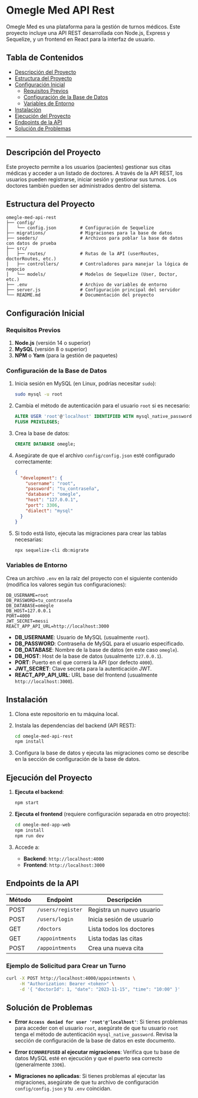 # Omegle Med API Rest

Omegle Med es una plataforma para la gestión de turnos médicos. Este proyecto incluye una API REST desarrollada con Node.js, Express y Sequelize, y un frontend en React para la interfaz de usuario.

## Tabla de Contenidos

- [Descripción del Proyecto](#descripción-del-proyecto)
- [Estructura del Proyecto](#estructura-del-proyecto)
- [Configuración Inicial](#configuración-inicial)
  - [Requisitos Previos](#requisitos-previos)
  - [Configuración de la Base de Datos](#configuración-de-la-base-de-datos)
  - [Variables de Entorno](#variables-de-entorno)
- [Instalación](#instalación)
- [Ejecución del Proyecto](#ejecución-del-proyecto)
- [Endpoints de la API](#endpoints-de-la-api)
- [Solución de Problemas](#solución-de-problemas)

---

## Descripción del Proyecto

Este proyecto permite a los usuarios (pacientes) gestionar sus citas médicas y acceder a un listado de doctores. A través de la API REST, los usuarios pueden registrarse, iniciar sesión y gestionar sus turnos. Los doctores también pueden ser administrados dentro del sistema.

## Estructura del Proyecto

```plaintext
omegle-med-api-rest
├── config/
│   └── config.json         # Configuración de Sequelize
├── migrations/             # Migraciones para la base de datos
├── seeders/                # Archivos para poblar la base de datos con datos de prueba
├── src/
│   ├── routes/             # Rutas de la API (userRoutes, doctorRoutes, etc.)
│   ├── controllers/        # Controladores para manejar la lógica de negocio
│   └── models/             # Modelos de Sequelize (User, Doctor, etc.)
├── .env                    # Archivo de variables de entorno
├── server.js               # Configuración principal del servidor
└── README.md               # Documentación del proyecto
```

## Configuración Inicial

### Requisitos Previos

1. **Node.js** (versión 14 o superior)
2. **MySQL** (versión 8 o superior)
3. **NPM** o **Yarn** (para la gestión de paquetes)

### Configuración de la Base de Datos

1. Inicia sesión en MySQL (en Linux, podrías necesitar `sudo`):

    ```bash
    sudo mysql -u root
    ```

2. Cambia el método de autenticación para el usuario `root` si es necesario:

    ```sql
    ALTER USER 'root'@'localhost' IDENTIFIED WITH mysql_native_password BY 'tu_nueva_contraseña';
    FLUSH PRIVILEGES;
    ```

3. Crea la base de datos:

    ```sql
    CREATE DATABASE omegle;
    ```

4. Asegúrate de que el archivo `config/config.json` esté configurado correctamente:

    ```json
    {
      "development": {
        "username": "root",
        "password": "tu_contraseña",
        "database": "omegle",
        "host": "127.0.0.1",
        "port": 3306,
        "dialect": "mysql"
      }
    }
    ```

5. Si todo está listo, ejecuta las migraciones para crear las tablas necesarias:

    ```bash
    npx sequelize-cli db:migrate
    ```

### Variables de Entorno

Crea un archivo `.env` en la raíz del proyecto con el siguiente contenido (modifica los valores según tus configuraciones):

```plaintext
DB_USERNAME=root
DB_PASSWORD=tu_contraseña
DB_DATABASE=omegle
DB_HOST=127.0.0.1
PORT=4000
JWT_SECRET=messi
REACT_APP_API_URL=http://localhost:3000
```

- **DB_USERNAME**: Usuario de MySQL (usualmente `root`).
- **DB_PASSWORD**: Contraseña de MySQL para el usuario especificado.
- **DB_DATABASE**: Nombre de la base de datos (en este caso `omegle`).
- **DB_HOST**: Host de la base de datos (usualmente `127.0.0.1`).
- **PORT**: Puerto en el que correrá la API (por defecto `4000`).
- **JWT_SECRET**: Clave secreta para la autenticación JWT.
- **REACT_APP_API_URL**: URL base del frontend (usualmente `http://localhost:3000`).

## Instalación

1. Clona este repositorio en tu máquina local.
2. Instala las dependencias del backend (API REST):

    ```bash
    cd omegle-med-api-rest
    npm install
    ```

3. Configura la base de datos y ejecuta las migraciones como se describe en la sección de configuración de la base de datos.

## Ejecución del Proyecto

1. **Ejecuta el backend**:

    ```bash
    npm start
    ```

2. **Ejecuta el frontend** (requiere configuración separada en otro proyecto):

    ```bash
    cd omegle-med-app-web
    npm install
    npm run dev
    ```

3. Accede a:
   - **Backend**: `http://localhost:4000`
   - **Frontend**: `http://localhost:3000`

## Endpoints de la API

| Método | Endpoint           | Descripción                        |
|--------|---------------------|------------------------------------|
| POST   | `/users/register`   | Registra un nuevo usuario         |
| POST   | `/users/login`      | Inicia sesión de usuario          |
| GET    | `/doctors`          | Lista todos los doctores          |
| GET    | `/appointments`     | Lista todas las citas             |
| POST   | `/appointments`     | Crea una nueva cita               |

### Ejemplo de Solicitud para Crear un Turno

```bash
curl -X POST http://localhost:4000/appointments \
     -H "Authorization: Bearer <token>" \
     -d '{ "doctorId": 1, "date": "2023-11-15", "time": "10:00" }'
```

## Solución de Problemas

- **Error `Access denied for user 'root'@'localhost'`**: Si tienes problemas para acceder con el usuario `root`, asegúrate de que tu usuario `root` tenga el método de autenticación `mysql_native_password`. Revisa la sección de configuración de la base de datos en este documento.

- **Error `ECONNREFUSED` al ejecutar migraciones**: Verifica que tu base de datos MySQL esté en ejecución y que el puerto sea correcto (generalmente `3306`).

- **Migraciones no aplicadas**: Si tienes problemas al ejecutar las migraciones, asegúrate de que tu archivo de configuración `config/config.json` y tu `.env` coincidan.
